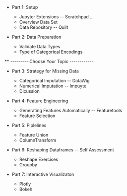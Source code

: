 
 * Part 1: Setup 
    * Jupyter Extensions -- Scratchpad ...
    * Overview Data Set
    * Data Repository -- Quilt

* Part 2: Data Preparation
    * Validate Data Types
    * Type of Categorical Encodings

** --------- Choose Your Topic ------------    

* Part 3: Strategy for Missing Data
    * Categorical Imputation -- DataWig
    * Numerical Imputation -- Impuyte
    * Dicussion 
    
* Part 4: Feature Engineering
    * Generating Features Automatically -- Featuretools 
    * Feature Selection

* Part 5: Piplelines
    * Feature Union
    * ColumnTransform
 
* Part 6: Reshaping Dataframes -- Self Assessment
    * Reshape Exercises 
    * Groupby

* Part 7: Interactive Visualizaton
    * Plotly
    * Bokeh
    